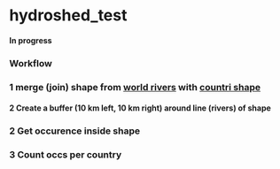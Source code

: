 # hydroshed_test
#### In progress 
### Workflow
### 1 merge (join) shape from [world rivers](http://ihp-wins.unesco.org/layers/geonode:world_rivers) with [countri shape](https://www.naturalearthdata.com/downloads/10m-cultural-vectors/10m-admin-0-countries/)
#### 2 Create a buffer (10 km left, 10 km right) around line (rivers) of shape 
### 2 Get occurence inside shape
### 3 Count occs per country

